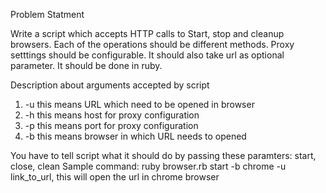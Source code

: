 Problem Statment

Write a script which accepts HTTP calls to Start, stop and cleanup browsers. Each of the operations should be different methods. Proxy setttings should be configurable. It should also take url as optional parameter. It should be done in ruby.


Description about arguments accepted by script

1) -u this means URL which need to be opened in browser
2) -h this means host for proxy configuration
3) -p this means port for proxy configuration
4) -b this means browser in which URL needs to opened

You have to tell script what it should do by passing these paramters: start, close, clean
Sample command: ruby browser.rb start -b chrome -u link_to_url, this will open the url in chrome browser
